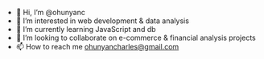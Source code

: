- 👋 Hi, I’m @ohunyanc
- 👀 I’m interested in web development & data analysis
- 🌱 I’m currently learning JavaScript and db
- 💞️ I’m looking to collaborate on e-commerce & financial analysis projects 
- 📫 How to reach me ohunyancharles@gmail.com

<!---
ohunyanc/ohunyanc is a ✨ special ✨ repository because its `README.md` (this file) appears on your GitHub profile.
You can click the Preview link to take a look at your changes.
--->
